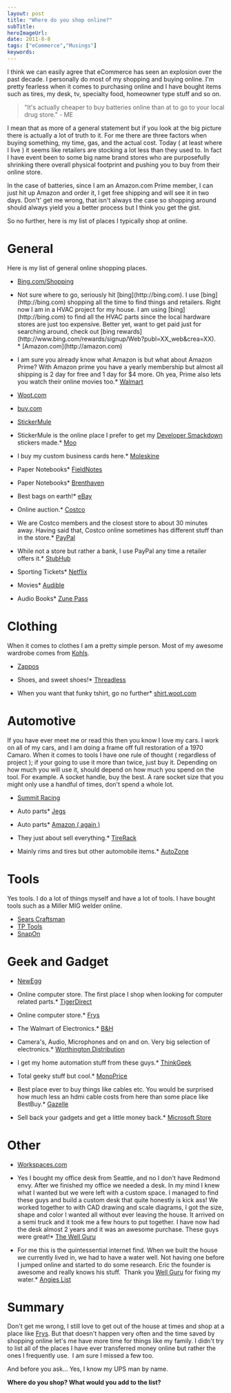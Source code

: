 ```yaml
---
layout: post 
title: "Where do you shop online?"
subTitle: 
heroImageUrl: 
date: 2011-8-8
tags: ["eCommerce","Musings"]
keywords: 
---
```


I think we can easily agree that eCommerce has seen an explosion over the past decade. I personally do most of my shopping and buying online. I'm pretty fearless when it comes to purchasing online and I have bought items such as tires, my desk, tv, specialty food, homeowner type stuff and so on.
  > "It's actually cheaper to buy batteries online than at to go to your local drug store." - ME  

I mean that as more of a general statement but if you look at the big picture there is actually a lot of truth to it. For me there are three factors when buying something, my time, gas, and the actual cost. Today ( at least where I live ) it seems like retailers are stocking a lot less than they used to. In fact I have event been to some big name brand stores who are purposefully shrinking there overall physical footprint and pushing you to buy from their online store.

In the case of batteries, since I am an Amazon.com Prime member, I can just hit up Amazon and order it, I get free shipping and will see it in two days. Don't' get me wrong, that isn't always the case so shopping around should always yield you a better process but I think you get the gist.

So no further, here is my list of places I typically shop at online.

# General

Here is my list of general online shopping places.

*   [Bing.com/Shopping](http://bing.com/shopping)

*   <div align="left">Not sure where to go, seriously hit [bing](http://bing.com). I use [bing](http://bing.com) shopping all the time to find things and retailers. Right now I am in a HVAC project for my house. I am using [bing](http://bing.com) to find all the HVAC parts since the local hardware stores are just too expensive. Better yet, want to get paid just for searching around, check out [bing rewards](http://www.bing.com/rewards/signup/Web?publ=XX_web&crea=XX).</div>*   [Amazon.com](http://amazon.com)

*   I am sure you already know what Amazon is but what about Amazon Prime? With Amazon prime you have a yearly membership but almost all shipping is 2 day for free and 1 day for $4 more. Oh yea, Prime also lets you watch their online movies too.*   [Walmart](http://walmart.com)
*   [Woot.com](http://www.woot.com/)
*   [buy.com](http://www.buy.com/)
*   [StickerMule](http://stickermule.com)

*   StickerMule is the online place I prefer to get my [Developer Smackdown](http://developersmackdown.com/) stickers made.*   [Moo](http://us.moo.com/)

*   I buy my custom business cards here.*   [Moleskine](http://www.moleskine.com/)

*   Paper Notebooks*   [FieldNotes](http://fieldnotesbrand.com/)

*   Paper Notebooks*   [Brenthaven](http://www.brenthaven.com/)

*   Best bags on earth!*   [eBay](http://www.ebay.com/)

*   Online auction.*   [Costco](http://costco.com)

*   We are Costco members and the closest store to about 30 minutes away. Having said that, Costco online sometimes has different stuff than in the store.*   [PayPal](http://paypal.com)

*   While not a store but rather a bank, I use PayPal any time a retailer offers it.*   [StubHub](http://www.stubhub.com/)

*   Sporting Tickets*   [Netflix](http://netflix.com)

*   Movies*   [Audible](http://www.audible.com/)

*   Audio Books*   [Zune Pass](https://live.zune.net/en-US/account/buySubscription)  

# Clothing

When it comes to clothes I am a pretty simple person. Most of my awesome wardrobe comes from [Kohls](http://kohls.com).

*   [Zappos](http://www.zappos.com/)

*   Shoes, and sweet shoes!*   [Threadless](http://www.threadless.com/)

*   When you want that funky tshirt, go no further*   [shirt.woot.com](http://shirt.woot.com/)  

# Automotive

If you have ever meet me or read this then you know I love my cars. I work on all of my cars, and I am doing a frame off full restoration of a 1970 Camaro. When it comes to tools I have one rule of thought ( regardless of project ); if your going to use it more than twice, just buy it. Depending on how much you will use it, should depend on how much you spend on the tool. For example. A socket handle, buy the best. A rare socket size that you might only use a handful of times, don't spend a whole lot.

*   [Summit Racing](http://www.summitracing.com/)

*   Auto parts*   [Jegs](http://www.jegs.com/)

*   Auto parts*   [Amazon ( again )](http://amazon.com)

*   They just about sell everything.*   [TireRack](http://tirerack.com)

*   Mainly rims and tires but other automobile items.*   [AutoZone](http://autozone.com)  

# Tools

Yes tools. I do a lot of things myself and have a lot of tools. I have bought tools such as a Miller MIG welder online.

*   [Sears Craftsman](http://www.craftsman.com/?i_cntr=1312725353065)
*   [TP Tools](http://www.tptools.com/)
*   [SnapOn](http://www.snapon.com/)<!--EndFragment-->  

# Geek and Gadget

*   [NewEgg](http://www.newegg.com/)

*   Online computer store. The first place I shop when looking for computer related parts.*   [TigerDirect](http://www.tigerdirect.com/)

*   Online computer store.*   [Frys](http://frys.com/)

*   The Walmart of Electronics.*   [B&H](http://www.bhphotovideo.com/)

*   Camera's, Audio, Microphones and on and on. Very big selection of electronics.*   [Worthington Distribution](http://www.worthingtondistribution.com/)
*   I get my home automation stuff from these guys.*   [ThinkGeek](http://www.thinkgeek.com/)

*   Total geeky stuff but cool.*   [MonoPrice](http://www.monoprice.com/home/index.asp)

*   Best place ever to buy things like cables etc. You would be surprised how much less an hdmi cable costs from here than some place like BestBuy.*   [Gazelle](http://www.gazelle.com/)

*   Sell back your gadgets and get a little money back.*   [Microsoft Store](http://www.microsoftstore.com)  

# Other

*   [Workspaces.com](http://workspaces.com/)

*   Yes I bought my office desk from Seattle, and no I don't have Redmond envy. After we finished my office we needed a desk. In my mind I knew what I wanted but we were left with a custom space. I managed to find these guys and build a custom desk that quite honestly is kick ass! We worked together to with CAD drawing and scale diagrams, I got the size, shape and color I wanted all without ever leaving the house. It arrived on a semi truck and it took me a few hours to put together. I have now had the desk almost 2 years and it was an awesome purchase. These guys were great!*   [The Well Guru](http://theWellGuru.com)

*   For me this is the quintessential internet find. When we built the house we currently lived in, we had to have a water well. Not having one before I jumped online and started to do some research. Eric the founder is awesome and really knows his stuff.&#160; Thank you [Well Guru](http://thewellguru.com/) for fixing my water.*   [Angies List](http://www.angieslist.com/)  

# Summary

Don't get me wrong, I still love to get out of the house at times and shop at a place like [Frys](http://frys.com/). But that doesn't happen very often and the time saved by shopping online let's me have more time for things like my family. I didn't try to list all of the places I have ever transferred money online but rather the ones I frequently use.&#160; I am sure I missed a few too.

And before you ask... Yes, I know my UPS man by name.

**Where do you shop? What would you add to the list?**
